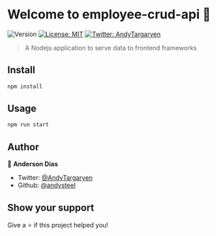 # Welcome to employee-crud-api 👋
![Version](https://img.shields.io/badge/version-1.0.0-blue.svg?cacheSeconds=2592000)
[![License: MIT](https://img.shields.io/badge/License-MIT-yellow.svg)](#)
[![Twitter: AndyTargaryen](https://img.shields.io/twitter/follow/AndyTargaryen.svg?style=social)](https://twitter.com/AndyTargaryen)

> A Nodejs application to serve data to frontend frameworks

## Install

```sh
npm install
```

## Usage

```sh
npm run start
```

## Author

👤 **Anderson Dias**

* Twitter: [@AndyTargaryen](https://twitter.com/AndyTargaryen)
* Github: [@andysteel](https://github.com/andysteel)

## Show your support

Give a ⭐️ if this project helped you!